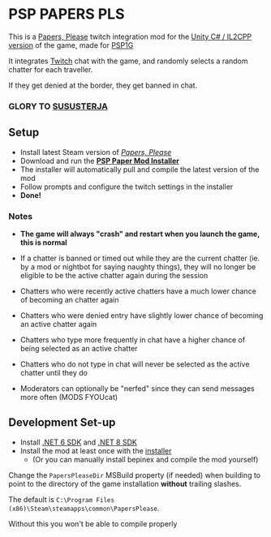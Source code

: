 # PSP PAPERS PLS

This is a [Papers, Please](https://papersplea.se/) twitch integration mod for the
[Unity C# / IL2CPP version](https://store.steampowered.com/news/app/239030/view/3651894293966905793)
of the game, made for [PSP1G](https://www.twitch.tv/psp1g) 

It integrates [Twitch](https://twitch.tv) chat with the game, and randomly selects a random chatter for each traveller.

If they get denied at the border, they get banned in chat.

### GLORY TO [SUSUSTERJA](https://sususterja.org)

## Setup

- Install latest Steam version of [_Papers, Please_](https://store.steampowered.com/app/239030/Papers_Please/)
- Download and run the [**PSP Paper Mod Installer**](https://github.com/psp1g/papers/releases)
- The installer will automatically pull and compile the latest version of the mod
- Follow prompts and configure the twitch settings in the installer
- **Done!**

### Notes

- **The game will always "crash" and restart when you launch the game, this is normal**


- If a chatter is banned or timed out while they are the current chatter (ie. by a mod or nightbot for saying naughty things),
they will no longer be eligible to be the active chatter again during the session
- Chatters who were recently active chatters have a much lower chance of becoming an chatter again
- Chatters who were denied entry have slightly lower chance of becoming an active chatter again
- Chatters who type more frequently in chat have a higher chance of being selected as an active chatter
- Chatters who do not type in chat will never be selected as the active chatter until they do
- Moderators can optionally be "nerfed" since they can send messages more often (MODS FYOUcat)

## Development Set-up

- Install [.NET 6 SDK](https://dotnet.microsoft.com/en-us/download/dotnet/6.0) and [.NET 8 SDK](https://dotnet.microsoft.com/en-us/download/dotnet/8.0)
- Install the mod at least once with the [installer](https://github.com/psp1g/papers/releases)
  - (Or you can manually install bepinex and compile the mod yourself)

Change the `PapersPleaseDir` MSBuild property (if needed) when building to point to the directory of the game
installation **without** trailing slashes.

The default is `C:\Program Files (x86)\Steam\steamapps\common\PapersPlease`.

Without this you won't be able to compile properly